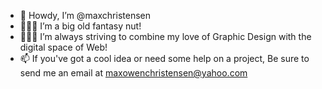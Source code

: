 - 🤠 Howdy, I’m @maxchristensen
- 🧙🏼‍♂️ I’m a big old fantasy nut!
- 🧑🏼‍🎨 I’m always striving to combine my love of Graphic Design with the digital space of Web!
- 📫 If you've got a cool idea or need some help on a project, Be sure to send me an email at maxowenchristensen@yahoo.com

<!---
maxchristensen/maxchristensen is a ✨ special ✨ repository because its `README.md` (this file) appears on your GitHub profile.
You can click the Preview link to take a look at your changes.
--->
